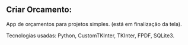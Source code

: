 ## Criar Orcamento:

App de orçamentos para projetos simples.
(está em finalização da tela). 

Tecnologias usadas: Python, CustomTKInter, TKInter, FPDF, SQLite3.

